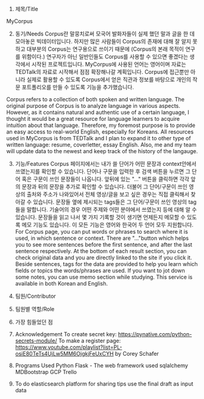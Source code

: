 1. 제목/Title

MyCorpus

2. 동기/Needs
  Corpus란 말뭉치로써 모국어 발화자들이 실제 했던 말과 글을 한 데 모아놓은 빅데이터입니다. 하지만 많은 사람들이 Corpus의 존재에 대해 잘 알지 못하고 대부분의 Corpus는 연구용으로 쓰이기 때문에 (Corpus의 본래 목적이 연구를 위함이다.) 연구자가 아닌 일반인들도 Corpus를 사용할 수 있으면 좋겠다는 생각에서 시작된 프로젝트입니다. MyCorpus에 사용된 언어는 영어이며 자료는 TEDTalk의 자료로 시작해서 점점 확장해나갈 계획입니다. Corpus에 접근뿐만 아니라 실제로 활용할 수 있도록 Corpus에서 얻은 직관과 정보를 바탕으로 개인의 작문 포트폴리오를 만들 수 있도록 기능을 추가했습니다.

  Corpus refers to a collection of both spoken and written language. The original purpose of Corpus is to analyze language in various aspects. However, as it contains natural and authentic use of a certain language, I thought it would be a great resource for language learners to acquire intuition about that language. Therefore, my foremost purpose is to provide an easy access to real-world English, especially for Koreans. All resources used in MyCorpus is from TEDTalk and I plan to expand it to 
other type of written language: resume, coverletter, essay English. Also, me and my team will update data to the newest and keep track of the history of the langauge.  
  
3. 기능/Features
  Corpus 페이지에서는 내가 쓸 단어가 어떤 문장과 context안에서 쓰였는지를 확인할 수 있습니다. 단어나 구문을 입력한 후 검색 버튼을 누르면 그 단어 혹은 구문이 쓰인 문장들이 나옵니다. 앞뒤에 있는 "..." 버튼을 클릭하면 각각 앞의 문장과 뒤의 문장을 추가로 확인할 수 있습니다. 더불어 그 단어/구문이 쓰인 영상의 출처와 주소가 나와있어서 전체 영상/글을 보고 싶은 경우는 직접 클릭해서 찾아갈 수 있습니다. 문장들 옆에 제시되는 tags들은 그 단어/구문이 쓰인 영상의 tag들을 말합니다. 기술어의 경우 어떤 주제와 어떤 분야에서 쓰였는지 등에 대해 알 수 있습니다. 문장들을 읽고 나서 몇 가지 기록할 것이 생기면 언제든지 메모할 수 있도록 메모 기능도 있습니다. 이 모든 기능은 영어와 한국어 두 언어 모두 지원합니다.
  For Corpus page, you can put words or phrases to search where it is used, in which sentence or context. There are "..."button which helps you to see more sentences before the first sentence, and after the last sentence respectively. At the bottom of each result section, you can check original data and you are directly linked to the site if you click it. Beside sentences, tags for the data are provided to help you learn which fields or topics the words/phrases are used. If you want to jot down some notes, you can use memo section while studying. This service is available in both Korean and English.
  
  

4. 팀원/Contributor

5. 팀원별 역할/Role

6. 가장 힘들었던 점 

7. Acknowledgement
To create secret key: https://pynative.com/python-secrets-module/
To make a register page: https://www.youtube.com/playlist?list=PL-osiE80TeTs4UjLw5MM6OjgkjFeUxCYH by Corey Schafer

8. Programs Used
Python
Flask - The web framework used
sqlalchemy
MDBootstrap
GCP
Trello

9. To do
elasticsearch
platform for sharing tips
use the final draft as input data
